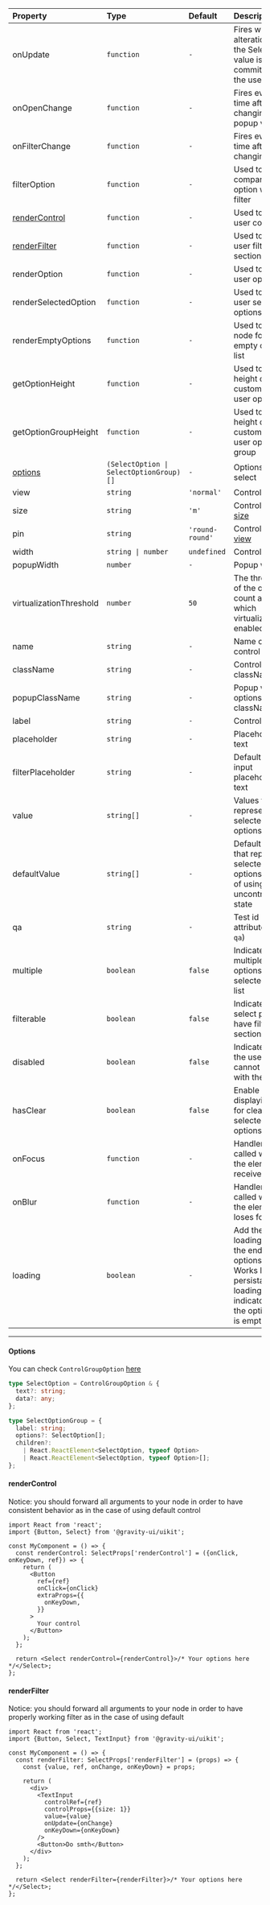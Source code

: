 | Property                        | Type                                    | Default         | Description                                                                                                                   |
| :------------------------------ | :-------------------------------------- | :-------------- |:------------------------------------------------------------------------------------------------------------------------------|
| onUpdate                        | `function`                              | `-`             | Fires when an alteration to the Select value is committed by the user                                                         |
| onOpenChange                    | `function`                              | `-`             | Fires every time after changing popup visibility                                                                              |
| onFilterChange                  | `function`                              | `-`             | Fires every time after changing filter                                                                                        |
| filterOption                    | `function`                              | `-`             | Used to compare option with filter                                                                                            |
| [renderControl](#rendercontrol) | `function`                              | `-`             | Used to render user control                                                                                                   |
| [renderFilter](#renderfilter)   | `function`                              | `-`             | Used to render user filter section                                                                                            |
| renderOption                    | `function`                              | `-`             | Used to render user options                                                                                                   |
| renderSelectedOption            | `function`                              | `-`             | Used to render user selected options                                                                                          |
| renderEmptyOptions              | `function`                              | `-`             | Used to render node for an empty options list                                                                                 |
| getOptionHeight                 | `function`                              | `-`             | Used to set height of customized user options                                                                                 |
| getOptionGroupHeight            | `function`                              | `-`             | Used to set height of customized user option group                                                                            |
| [options](#options)             | `(SelectOption \| SelectOptionGroup)[]` | `-`             | Options to select                                                                                                             |
| view                            | `string`                                | `'normal'`      | Control [view](https://github.com/gravity-ui/uikit/blob/main/src/components/TextInput/types.ts#L4)                            |
| size                            | `string`                                | `'m'`           | Control/options [size](https://github.com/gravity-ui/uikit/blob/main/src/components/TextInput/types.ts#L6)                    |
| pin                             | `string`                                | `'round-round'` | Control [border view](https://github.com/gravity-ui/uikit/blob/main/src/components/TextInput/types.ts#L8)                     |
| width                           | `string \| number`                      | `undefined`     | Control width                                                                                                                 |
| popupWidth                      | `number`                                | `-`             | Popup width                                                                                                                   |
| virtualizationThreshold         | `number`                                | `50`            | The threshold of the options count after which virtualization is enabled                                                      |
| name                            | `string`                                | `-`             | Name of the control                                                                                                           |
| className                       | `string`                                | `-`             | Control className                                                                                                             |
| popupClassName                  | `string`                                | `-`             | Popup with options list className                                                                                             |
| label                           | `string`                                | `-`             | Control label                                                                                                                 |
| placeholder                     | `string`                                | `-`             | Placeholder text                                                                                                              |
| filterPlaceholder               | `string`                                | `-`             | Default filter input placeholder text                                                                                         |
| value                           | `string[]`                              | `-`             | Values that represent selected options                                                                                        |
| defaultValue                    | `string[]`                              | `-`             | Default values that represent selected options in case of using uncontrolled state                                            |
| qa                              | `string`                                | `-`             | Test id attribute (`data-qa`)                                                                                                 |
| multiple                        | `boolean`                               | `false`         | Indicates that multiple options can be selected in the list                                                                   |
| filterable                      | `boolean`                               | `false`         | Indicates that select popup have filter section                                                                               |
| disabled                        | `boolean`                               | `false`         | Indicates that the user cannot interact with the control                                                                      |
| hasClear                        | `boolean`                               | `false`         | Enable displaying icon for clear selected options                                                                             |
| onFocus                         | `function`                              | `-`             | Handler that is called when the element receives focus.                                                                       |
| onBlur                          | `function`                              | `-`             | Handler that is called when the element loses focus.                                                                          |
| loading                         | `boolean`                               | `-`             | Add the loading item to the end of the options list. Works like persistant loading indicator while the options list is empty. |

---

#### Options

You can check `ControlGroupOption` [here](https://github.com/gravity-ui/uikit/blob/ba65eb4cac14d38f7babb5057bd3ab12c5bcbe33/src/components/types.ts#L45)

```typescript
type SelectOption = ControlGroupOption & {
  text?: string;
  data?: any;
};

type SelectOptionGroup = {
  label: string;
  options?: SelectOption[];
  children?:
    | React.ReactElement<SelectOption, typeof Option>
    | React.ReactElement<SelectOption, typeof Option>[];
};
```

#### renderControl

Notice: you should forward all arguments to your node in order to have consistent behavior as in the case of using default control

```tsx
import React from 'react';
import {Button, Select} from '@gravity-ui/uikit';

const MyComponent = () => {
  const renderControl: SelectProps['renderControl'] = ({onClick, onKeyDown, ref}) => {
    return (
      <Button
        ref={ref}
        onClick={onClick}
        extraProps={{
          onKeyDown,
        }}
      >
        Your control
      </Button>
    );
  };

  return <Select renderControl={renderControl}>/* Your options here */</Select>;
};
```

#### renderFilter

Notice: you should forward all arguments to your node in order to have properly working filter as in the case of using default

```tsx
import React from 'react';
import {Button, Select, TextInput} from '@gravity-ui/uikit';

const MyComponent = () => {
  const renderFilter: SelectProps['renderFilter'] = (props) => {
    const {value, ref, onChange, onKeyDown} = props;

    return (
      <div>
        <TextInput
          controlRef={ref}
          controlProps={{size: 1}}
          value={value}
          onUpdate={onChange}
          onKeyDown={onKeyDown}
        />
        <Button>Do smth</Button>
      </div>
    );
  };

  return <Select renderFilter={renderFilter}>/* Your options here */</Select>;
};
```

